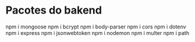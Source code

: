 
# Pacotes do bakend
npm i mongoose
npm i bcrypt
npm i body-parser
npm i cors
npm i dotenv
npm i express
npm i jsonwebtoken
npm i nodemon
npm i multer 
npm i path
